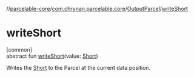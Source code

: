 //[parcelable-core](../../../index.md)/[com.chrynan.parcelable.core](../index.md)/[OutputParcel](index.md)/[writeShort](write-short.md)

# writeShort

[common]\
abstract fun [writeShort](write-short.md)(value: [Short](https://kotlinlang.org/api/latest/jvm/stdlib/kotlin/-short/index.html))

Writes the [Short](write-short.md) to the Parcel at the current data position.
